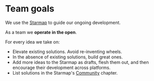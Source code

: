 # Team goals

We use the [Starmap](https://material-motion.gitbooks.io/material-motion-starmap/content/) to guide our ongoing development.

As a team we **operate in the open**.

For every idea we take on:

- Elevate existing solutions. Avoid re-inventing wheels.
- In the absence of existing solutions, build great ones.
- Add more ideas to the Starmap as drafts, flesh them out, and then encourage their development across platforms.
- List solutions in the Starmap's [Community](https://material-motion.gitbooks.io/material-motion-starmap/content/community/) chapter.
